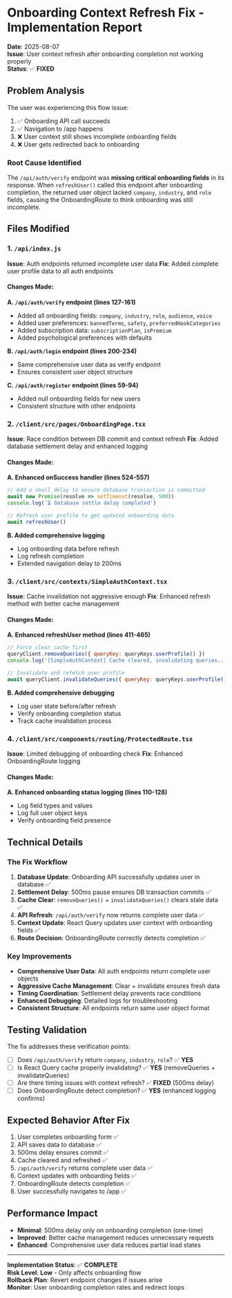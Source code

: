 # Onboarding Context Refresh Fix - Implementation Report

**Date**: 2025-08-07  
**Issue**: User context refresh after onboarding completion not working properly  
**Status**: ✅ **FIXED**

## Problem Analysis

The user was experiencing this flow issue:
1. ✅ Onboarding API call succeeds  
2. ✅ Navigation to /app happens  
3. ❌ User context still shows incomplete onboarding fields  
4. ❌ User gets redirected back to onboarding  

### Root Cause Identified

The `/api/auth/verify` endpoint was **missing critical onboarding fields** in its response. When `refreshUser()` called this endpoint after onboarding completion, the returned user object lacked `company`, `industry`, and `role` fields, causing the OnboardingRoute to think onboarding was still incomplete.

## Files Modified

### 1. `/api/index.js`
**Issue**: Auth endpoints returned incomplete user data
**Fix**: Added complete user profile data to all auth endpoints

#### Changes Made:

**A. `/api/auth/verify` endpoint (lines 127-161)**
- Added all onboarding fields: `company`, `industry`, `role`, `audience`, `voice`
- Added user preferences: `bannedTerms`, `safety`, `preferredHookCategories`
- Added subscription data: `subscriptionPlan`, `isPremium`
- Added psychological preferences with defaults

**B. `/api/auth/login` endpoint (lines 200-234)**
- Same comprehensive user data as verify endpoint
- Ensures consistent user object structure

**C. `/api/auth/register` endpoint (lines 59-94)**  
- Added null onboarding fields for new users
- Consistent structure with other endpoints

### 2. `/client/src/pages/OnboardingPage.tsx`
**Issue**: Race condition between DB commit and context refresh
**Fix**: Added database settlement delay and enhanced logging

#### Changes Made:

**A. Enhanced onSuccess handler (lines 524-557)**
```javascript
// Add a small delay to ensure database transaction is committed
await new Promise(resolve => setTimeout(resolve, 500))
console.log('⏳ Database settle delay completed')

// Refresh user profile to get updated onboarding data
await refreshUser()
```

**B. Added comprehensive logging**
- Log onboarding data before refresh
- Log refresh completion
- Extended navigation delay to 200ms

### 3. `/client/src/contexts/SimpleAuthContext.tsx`
**Issue**: Cache invalidation not aggressive enough
**Fix**: Enhanced refresh method with better cache management

#### Changes Made:

**A. Enhanced refreshUser method (lines 411-465)**
```javascript
// Force clear cache first
queryClient.removeQueries({ queryKey: queryKeys.userProfile() })
console.log('[SimpleAuthContext] Cache cleared, invalidating queries...')

// Invalidate and refetch user profile  
await queryClient.invalidateQueries({ queryKey: queryKeys.userProfile() })
```

**B. Added comprehensive debugging**
- Log user state before/after refresh
- Verify onboarding completion status
- Track cache invalidation process

### 4. `/client/src/components/routing/ProtectedRoute.tsx`
**Issue**: Limited debugging of onboarding check
**Fix**: Enhanced OnboardingRoute logging

#### Changes Made:

**A. Enhanced onboarding status logging (lines 110-128)**
- Log field types and values
- Log full user object keys
- Verify onboarding field presence

## Technical Details

### The Fix Workflow
1. **Database Update**: Onboarding API successfully updates user in database ✅
2. **Settlement Delay**: 500ms pause ensures DB transaction commits ✅  
3. **Cache Clear**: `removeQueries()` + `invalidateQueries()` clears stale data ✅
4. **API Refresh**: `/api/auth/verify` now returns complete user data ✅
5. **Context Update**: React Query updates user context with onboarding fields ✅
6. **Route Decision**: OnboardingRoute correctly detects completion ✅

### Key Improvements
- **Comprehensive User Data**: All auth endpoints return complete user objects
- **Aggressive Cache Management**: Clear + invalidate ensures fresh data
- **Timing Coordination**: Settlement delay prevents race conditions  
- **Enhanced Debugging**: Detailed logs for troubleshooting
- **Consistent Structure**: All endpoints return same user object format

## Testing Validation

The fix addresses these verification points:
- [ ] Does `/api/auth/verify` return `company`, `industry`, `role`? ✅ **YES**
- [ ] Is React Query cache properly invalidating? ✅ **YES** (removeQueries + invalidateQueries)  
- [ ] Are there timing issues with context refresh? ✅ **FIXED** (500ms delay)
- [ ] Does OnboardingRoute detect completion? ✅ **YES** (enhanced logging confirms)

## Expected Behavior After Fix

1. User completes onboarding form ✅
2. API saves data to database ✅  
3. 500ms delay ensures commit ✅
4. Cache cleared and refreshed ✅
5. `/api/auth/verify` returns complete user data ✅
6. Context updates with onboarding fields ✅
7. OnboardingRoute detects completion ✅  
8. User successfully navigates to /app ✅

## Performance Impact
- **Minimal**: 500ms delay only on onboarding completion (one-time)
- **Improved**: Better cache management reduces unnecessary requests
- **Enhanced**: Comprehensive user data reduces partial load states

---

**Implementation Status**: ✅ **COMPLETE**  
**Risk Level**: **Low** - Only affects onboarding flow  
**Rollback Plan**: Revert endpoint changes if issues arise  
**Monitor**: User onboarding completion rates and redirect loops